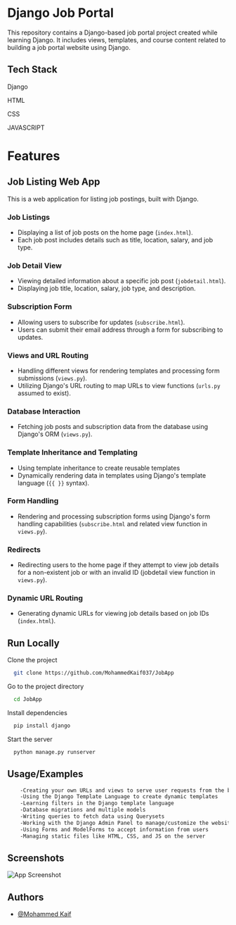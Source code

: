 
# Django Job Portal

This repository contains a Django-based job portal project created while learning Django. It includes views, templates, and course content related to building a job portal website using Django.

## Tech Stack

Django 

HTML

CSS

JAVASCRIPT


# Features
## Job Listing Web App
This is a web application for listing job postings, built with Django.  

### Job Listings

- Displaying a list of job posts on the home page (`index.html`).
- Each job post includes details such as title, location, salary, and job type.

### Job Detail View

- Viewing detailed information about a specific job post (`jobdetail.html`).
- Displaying job title, location, salary, job type, and description.

### Subscription Form

- Allowing users to subscribe for updates (`subscribe.html`).
- Users can submit their email address through a form for subscribing to updates.

### Views and URL Routing

- Handling different views for rendering templates and processing form submissions (`views.py`).
- Utilizing Django's URL routing to map URLs to view functions (`urls.py` assumed to exist).

### Database Interaction

- Fetching job posts and subscription data from the database using Django's ORM (`views.py`).

### Template Inheritance and Templating

- Using template inheritance to create reusable templates 
- Dynamically rendering data in templates using Django's template language (`{{ }}` syntax).

### Form Handling

- Rendering and processing subscription forms using Django's form handling capabilities (`subscribe.html` and related view function in `views.py`).

### Redirects

- Redirecting users to the home page if they attempt to view job details for a non-existent job or with an invalid ID (jobdetail view function in `views.py`).

### Dynamic URL Routing

- Generating dynamic URLs for viewing job details based on job IDs (`index.html`).
 
## Run Locally

Clone the project

```bash
  git clone https://github.com/MohammedKaif037/JobApp
```

Go to the project directory

```bash
  cd JobApp
```

Install dependencies

```bash
  pip install django
```

Start the server

```bash
  python manage.py runserver

```


## Usage/Examples

```bash
    -Creating your own URLs and views to serve user requests from the browser
    -Using the Django Template Language to create dynamic templates
    -Learning filters in the Django template language
    -Database migrations and multiple models
    -Writing queries to fetch data using Querysets
    -Working with the Django Admin Panel to manage/customize the website
    -Using Forms and ModelForms to accept information from users
    -Managing static files like HTML, CSS, and JS on the server
```


## Screenshots

![App Screenshot](https://via.placeholder.com/468x300?text=App+Screenshot+Here)


## Authors

- [@Mohammed Kaif](https://github.com/MohammedKaif037)

